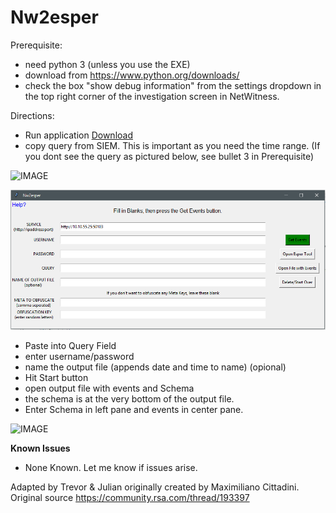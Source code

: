 # Nw2esper

Prerequisite:
  - need python 3 (unless you use the EXE)
  - download from https://www.python.org/downloads/
  - check the box "show debug information" from the settings dropdown in the top right corner of the investigation screen in NetWitness.

Directions:
  - Run application [Download](https://github.com/trevormiller6/nw2esper/blob/master/Nw2esper.exe)
  - copy query from SIEM. This is important as you need the time range. (If you dont see the query as pictured below, see bullet 3 in Prerequisite)

![IMAGE](https://community.rsa.com/servlet/JiveServlet/downloadImage/2-899003-352385/770-275/investigation.png)


![IMAGE](https://github.com/trevormiller6/nw2esper/blob/master/screenshot.PNG)
  - Paste into Query Field
  - enter username/password
  - name the output file (appends date and time to name) (opional)
  - Hit Start button
  - open output file with events and Schema
  - the schema is at the very bottom of the output file.
  - Enter Schema in left pane and events in center pane.

  ![IMAGE](https://community.rsa.com/servlet/JiveServlet/downloadImage/2-899003-352389/770-634/esper+tryout+page.png)

**Known Issues**
*  None Known. Let me know if issues arise.

Adapted by Trevor & Julian originally created by Maximiliano Cittadini. Original source https://community.rsa.com/thread/193397
